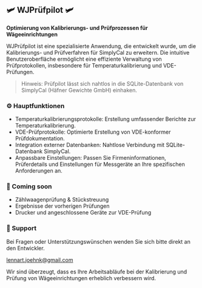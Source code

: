 
## 🛩️ WJPrüfpilot 🛩️

<b>Optimierung von Kalibrierungs- und Prüfprozessen für Wägeeinrichtungen</b>

WJPrüfpilot ist eine spezialisierte Anwendung, die entwickelt wurde, um die Kalibrierungs- und Prüfverfahren für SimplyCal zu erweitern. Die intuitive Benutzeroberfläche ermöglicht eine effiziente Verwaltung von Prüfprotokollen, insbesondere für Temperaturkalibrierung und VDE-Prüfungen.

> Hinweis: Prüfpilot lässt sich nahtlos in die SQLite-Datenbank von SimplyCal (Häfner Gewichte GmbH) einhaken.

### ⚙️ Hauptfunktionen
- Temperaturkalibrierungsprotokolle: Erstellung umfassender Berichte zur Temperaturkalibrierung.
- VDE-Prüfprotokolle: Optimierte Erstellung von VDE-konformer Prüfdokumentation.
- Integration externer Datenbanken: Nahtlose Verbindung mit SQLite-Datenbank SimplyCal.
- Anpassbare Einstellungen: Passen Sie Firmeninformationen, Prüferdetails und Einstellungen für Messgeräte an Ihre spezifischen Anforderungen an.

### 🧰 Coming soon

- Zählwaagenprüfung & Stückstreuung
- Ergebnisse der vorherigen Prüfungen
- Drucker und angeschlossene Geräte zur VDE-Prüfung 

### 📧 Support
Bei Fragen oder Unterstützungswünschen wenden Sie sich bitte direkt an den Entwickler.

<a mailto="lennart.joehnk@gmail.com">lennart.joehnk@gmail.com</a>

Wir sind überzeugt, dass es Ihre Arbeitsabläufe bei der Kalibrierung und Prüfung von Wägeeinrichtungen erheblich verbessern wird.